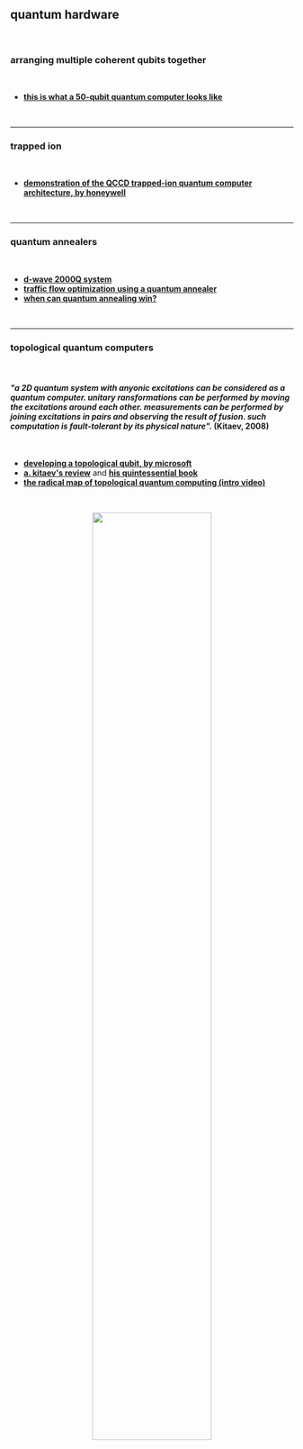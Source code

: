 ## quantum hardware

<br>

### arranging multiple coherent qubits together

<br>

* **[this is what a 50-qubit quantum computer looks like](https://www.engadget.com/2018/01/09/this-is-what-a-50-qubit-quantum-computer-looks-like/)**

<br>

---

### trapped ion

<br>

* **[demonstration of the QCCD trapped-ion quantum computer architecture, by honeywell](https://www.nature.com/articles/s41586-021-03318-4)**

<br>

---

### quantum annealers 

<br>

* **[d-wave 2000Q system](https://www.dwavesys.com/d-wave-two-system)**
* **[traffic flow optimization using a quantum annealer](https://arxiv.org/abs/1708.01625)**
* **[when can quantum annealing win?](https://ai.googleblog.com/2015/12/when-can-quantum-annealing-win.html)**

<br>

---

### topological quantum computers

<br>

#### *"a 2D quantum system with anyonic excitations can be considered as a quantum computer. unitary ransformations can be performed by moving the excitations around each other. measurements can be performed by joining excitations in pairs and observing the result of fusion. such computation is fault-tolerant by its physical nature".* (Kitaev, 2008)

<br>

* **[developing a topological qubit, by microsoft](https://cloudblogs.microsoft.com/quantum/2018/09/06/developing-a-topological-qubit/)**
* **[a. kitaev's review](https://arxiv.org/abs/0904.2771)** and **[his quintessential book](https://archive.org/details/classicalquantum0047kita)**
* **[the radical map of topological quantum computing (intro video)](https://www.youtube.com/watch?v=ihZXl33t8So)**

<br>

<p align="center">
<img src="https://github.com/user-attachments/assets/74687db3-1fa3-4bbe-b702-0aab07b8b4cf" width="65%" align="center"/>
 </p>

<br>
